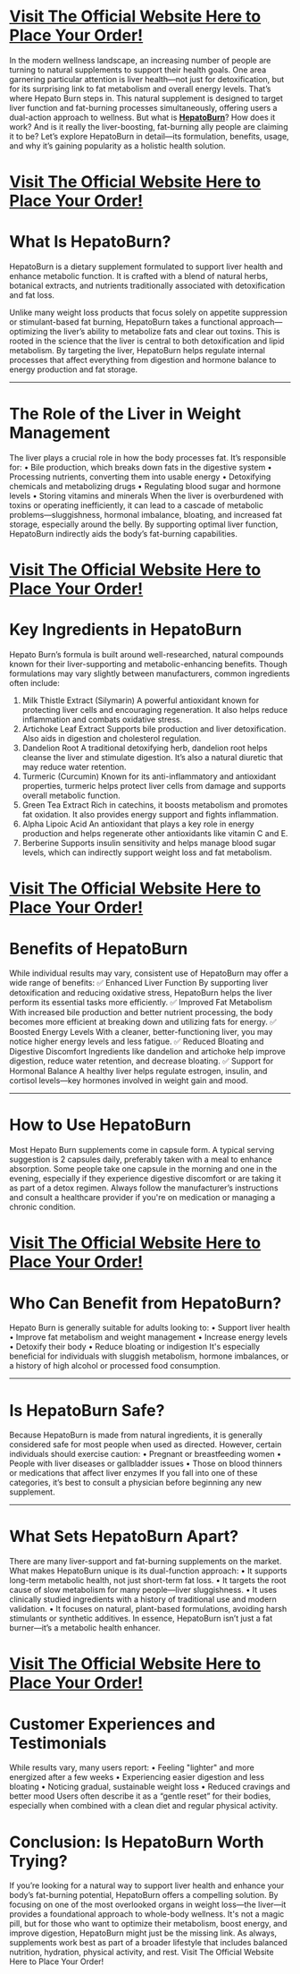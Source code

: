 # **[Visit The Official Website Here to Place Your Order!](https://healthnewz.xyz/hepatoburn-ordernow/)**

In the modern wellness landscape, an increasing number of people are turning to natural supplements to support their health goals. One area garnering particular attention is liver health—not just for detoxification, but for its surprising link to fat metabolism and overall energy levels. That’s where Hepato Burn steps in.
This natural supplement is designed to target liver function and fat-burning processes simultaneously, offering users a dual-action approach to wellness. But what is **[HepatoBurn](https://healthnewz.xyz/hepatoburn-ordernow/)**? How does it work? And is it really the liver-boosting, fat-burning ally people are claiming it to be?
Let’s explore HepatoBurn in detail—its formulation, benefits, usage, and why it’s gaining popularity as a holistic health solution.

# **[Visit The Official Website Here to Place Your Order!](https://healthnewz.xyz/hepatoburn-ordernow/)**

# **What Is HepatoBurn?**

HepatoBurn is a dietary supplement formulated to support liver health and enhance metabolic function. It is crafted with a blend of natural herbs, botanical extracts, and nutrients traditionally associated with detoxification and fat loss.

Unlike many weight loss products that focus solely on appetite suppression or stimulant-based fat burning, HepatoBurn takes a functional approach—optimizing the liver’s ability to metabolize fats and clear out toxins. This is rooted in the science that the liver is central to both detoxification and lipid metabolism.
By targeting the liver, HepatoBurn helps regulate internal processes that affect everything from digestion and hormone balance to energy production and fat storage.
________________________________________
# **The Role of the Liver in Weight Management**

The liver plays a crucial role in how the body processes fat. It’s responsible for:
•	Bile production, which breaks down fats in the digestive system
•	Processing nutrients, converting them into usable energy
•	Detoxifying chemicals and metabolizing drugs
•	Regulating blood sugar and hormone levels
•	Storing vitamins and minerals
When the liver is overburdened with toxins or operating inefficiently, it can lead to a cascade of metabolic problems—sluggishness, hormonal imbalance, bloating, and increased fat storage, especially around the belly.
By supporting optimal liver function, HepatoBurn indirectly aids the body’s fat-burning capabilities.

# **[Visit The Official Website Here to Place Your Order!](https://healthnewz.xyz/hepatoburn-ordernow/)**

# **Key Ingredients in HepatoBurn**

Hepato Burn’s formula is built around well-researched, natural compounds known for their liver-supporting and metabolic-enhancing benefits. Though formulations may vary slightly between manufacturers, common ingredients often include:
1. Milk Thistle Extract (Silymarin)
A powerful antioxidant known for protecting liver cells and encouraging regeneration. It also helps reduce inflammation and combats oxidative stress.
2. Artichoke Leaf Extract
Supports bile production and liver detoxification. Also aids in digestion and cholesterol regulation.
3. Dandelion Root
A traditional detoxifying herb, dandelion root helps cleanse the liver and stimulate digestion. It’s also a natural diuretic that may reduce water retention.
4. Turmeric (Curcumin)
Known for its anti-inflammatory and antioxidant properties, turmeric helps protect liver cells from damage and supports overall metabolic function.
5. Green Tea Extract
Rich in catechins, it boosts metabolism and promotes fat oxidation. It also provides energy support and fights inflammation.
6. Alpha Lipoic Acid
An antioxidant that plays a key role in energy production and helps regenerate other antioxidants like vitamin C and E.
7. Berberine
Supports insulin sensitivity and helps manage blood sugar levels, which can indirectly support weight loss and fat metabolism.

# **[Visit The Official Website Here to Place Your Order!](https://healthnewz.xyz/hepatoburn-ordernow/)**

# **Benefits of HepatoBurn**

While individual results may vary, consistent use of HepatoBurn may offer a wide range of benefits:
✅ Enhanced Liver Function
By supporting liver detoxification and reducing oxidative stress, HepatoBurn helps the liver perform its essential tasks more efficiently.
✅ Improved Fat Metabolism
With increased bile production and better nutrient processing, the body becomes more efficient at breaking down and utilizing fats for energy.
✅ Boosted Energy Levels
With a cleaner, better-functioning liver, you may notice higher energy levels and less fatigue.
✅ Reduced Bloating and Digestive Discomfort
Ingredients like dandelion and artichoke help improve digestion, reduce water retention, and decrease bloating.
✅ Support for Hormonal Balance
A healthy liver helps regulate estrogen, insulin, and cortisol levels—key hormones involved in weight gain and mood.
________________________________________
# **How to Use HepatoBurn**

Most Hepato Burn supplements come in capsule form. A typical serving suggestion is 2 capsules daily, preferably taken with a meal to enhance absorption.
Some people take one capsule in the morning and one in the evening, especially if they experience digestive discomfort or are taking it as part of a detox regimen. Always follow the manufacturer’s instructions and consult a healthcare provider if you're on medication or managing a chronic condition.

# **[Visit The Official Website Here to Place Your Order!](https://healthnewz.xyz/hepatoburn-ordernow/)**

# **Who Can Benefit from HepatoBurn?**

Hepato Burn is generally suitable for adults looking to:
•	Support liver health
•	Improve fat metabolism and weight management
•	Increase energy levels
•	Detoxify their body
•	Reduce bloating or indigestion
It's especially beneficial for individuals with sluggish metabolism, hormone imbalances, or a history of high alcohol or processed food consumption.
________________________________________
# **Is HepatoBurn Safe?**

Because HepatoBurn is made from natural ingredients, it is generally considered safe for most people when used as directed. However, certain individuals should exercise caution:
•	Pregnant or breastfeeding women
•	People with liver diseases or gallbladder issues
•	Those on blood thinners or medications that affect liver enzymes
If you fall into one of these categories, it’s best to consult a physician before beginning any new supplement.
________________________________________
# **What Sets HepatoBurn Apart?**

There are many liver-support and fat-burning supplements on the market. What makes HepatoBurn unique is its dual-function approach:
•	It supports long-term metabolic health, not just short-term fat loss.
•	It targets the root cause of slow metabolism for many people—liver sluggishness.
•	It uses clinically studied ingredients with a history of traditional use and modern validation.
•	It focuses on natural, plant-based formulations, avoiding harsh stimulants or synthetic additives.
In essence, HepatoBurn isn’t just a fat burner—it’s a metabolic health enhancer.

# **[Visit The Official Website Here to Place Your Order!](https://healthnewz.xyz/hepatoburn-ordernow/)**

# **Customer Experiences and Testimonials**

While results vary, many users report:
•	Feeling "lighter" and more energized after a few weeks
•	Experiencing easier digestion and less bloating
•	Noticing gradual, sustainable weight loss
•	Reduced cravings and better mood
Users often describe it as a “gentle reset” for their bodies, especially when combined with a clean diet and regular physical activity.

# **Conclusion: Is HepatoBurn Worth Trying?**

If you’re looking for a natural way to support liver health and enhance your body’s fat-burning potential, HepatoBurn offers a compelling solution. By focusing on one of the most overlooked organs in weight loss—the liver—it provides a foundational approach to whole-body wellness.
It's not a magic pill, but for those who want to optimize their metabolism, boost energy, and improve digestion, HepatoBurn might just be the missing link.
As always, supplements work best as part of a broader lifestyle that includes balanced nutrition, hydration, physical activity, and rest.
Visit The Official Website Here to Place Your Order!
